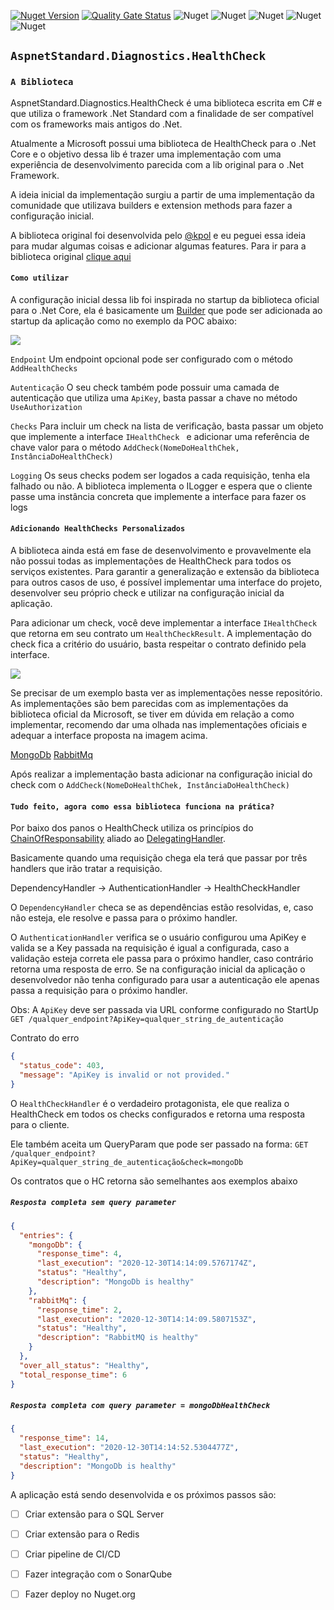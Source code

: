 

[![Nuget Version](https://img.shields.io/nuget/v/AspNetStandard.Diagnostics.HealthChecks?style=plastic)](https://www.nuget.org/packages/AspNetStandard.Diagnostics.HealthChecks/)
[![Quality Gate Status](https://sonarcloud.io/api/project_badges/measure?project=AndrePostiga_AspNetStandard.Diagnostics.HealthChecks&metric=alert_status)](https://sonarcloud.io/dashboard?id=AndrePostiga_AspNetStandard.Diagnostics.HealthChecks)
![Nuget](https://img.shields.io/nuget/dt/AspNetStandard.Diagnostics.HealthChecks?label=HealthChecks%20downloads)
![Nuget](https://img.shields.io/nuget/dt/AspNetStandard.Diagnostics.HealthChecks.MongoDb?label=HealthChecks.MongoDb%20downloads)
![Nuget](https://img.shields.io/nuget/dt/AspNetStandard.Diagnostics.HealthChecks.RabbitMq?label=HealthChecks.RabbitMq%20downloads)
![Nuget](https://img.shields.io/nuget/dt/AspNetStandard.Diagnostics.HealthChecks.Redis?label=HealthChecks.Redis%20downloads)
![Nuget](https://img.shields.io/nuget/dt/AspNetStandard.Diagnostics.HealthChecks.SqlServer?label=HealthChecks.SqlServer%20downloads)



`AspnetStandard.Diagnostics.HealthCheck`
------------------------------

### `A Biblioteca`
AspnetStandard.Diagnostics.HealthCheck é uma biblioteca escrita em C# e que utiliza o framework .Net Standard com a finalidade de ser compatível com os frameworks mais antigos do .Net. 

Atualmente a Microsoft possui uma biblioteca de HealthCheck para o .Net Core e o objetivo dessa lib é trazer uma implementação com uma experiência de desenvolvimento parecida com a lib original para o .Net Framework.

 A ideia inicial da implementação surgiu a partir de uma implementação da comunidade que utilizava builders e extension methods para fazer a configuração inicial.

A biblioteca original foi desenvolvida pelo [@kpol](https://github.com/kpol) e eu peguei essa ideia para mudar algumas coisas e adicionar algumas features. Para ir para a biblioteca original [clique aqui](https://github.com/kpol/WebApi.HealthChecks)

#### `Como utilizar`
A configuração inicial dessa lib foi inspirada no startup da biblioteca oficial para o .Net Core, ela é basicamente um [Builder](https://refactoring.guru/pt-br/design-patterns/creational-patterns) que pode ser adicionada ao startup da aplicação como no exemplo da POC abaixo:

<img src="https://i.imgur.com/yOD2cIb.png">

`Endpoint`
Um endpoint opcional pode ser configurado com o método `AddHealthChecks`

`Autenticação`
O seu check também pode possuir uma camada de autenticação que utiliza uma `ApiKey`, basta passar a chave no método `UseAuthorization`

`Checks`
Para incluir um check na lista de verificação, basta passar um objeto que implemente a interface `IHealthCheck ` e adicionar uma referência de chave valor para o método `AddCheck(NomeDoHealthChek, InstânciaDoHealthCheck)`

`Logging`
Os seus checks podem ser logados a cada requisição, tenha ela falhado ou não. A biblioteca implementa o ILogger e espera que o cliente passe uma instância concreta que implemente a interface para fazer os logs

#### `Adicionando HealthChecks Personalizados`
A biblioteca ainda está em fase de desenvolvimento e provavelmente ela não possui todas as implementações de HealthCheck para todos os serviços existentes. Para garantir a generalização e extensão da biblioteca para outros casos de uso, é possível implementar uma interface do projeto, desenvolver seu próprio check e utilizar na configuração inicial da aplicação.

Para adicionar um check, você deve implementar a interface `IHealthCheck ` que retorna em seu contrato um `HealthCheckResult`. A implementação do check fica a critério do usuário, basta respeitar o contrato definido pela interface.

<img src="https://i.imgur.com/M94qCGC.png">

Se precisar de um exemplo basta ver as implementações nesse repositório. As implementações são bem parecidas com as implementações da biblioteca oficial da Microsoft, se tiver em dúvida em relação a como implementar, recomendo dar uma olhada nas implementações oficiais e adequar a interface proposta na imagem acima.

[MongoDb](https://github.com/AndrePostiga/AspNetStandard.Diagnostics.HealthChecks/tree/master/src/AspNetStandard.Diagnostics.HealthChecks.MongoDb)
[RabbitMq](https://github.com/AndrePostiga/AspNetStandard.Diagnostics.HealthChecks/tree/master/src/AspNetStandard.Diagnostics.HealthChecks.RabbitMq)

Após realizar a implementação basta adicionar na configuração inicial do check com o `AddCheck(NomeDoHealthChek, InstânciaDoHealthCheck)`

#### `Tudo feito, agora como essa biblioteca funciona na prática?`
Por baixo dos panos o HealthCheck utiliza os princípios do [ChainOfResponsability](https://refactoring.guru/pt-br/design-patterns/chain-of-responsibility) aliado ao [DelegatingHandler](https://docs.microsoft.com/pt-br/dotnet/api/system.net.http.delegatinghandler?view=net-5.0).

Basicamente quando uma requisição chega ela terá que passar por três handlers que irão tratar a requisição.

DependencyHandler → AuthenticationHandler → HealthCheckHandler

O `DependencyHandler` checa se as dependências estão resolvidas, e, caso não esteja, ele resolve e passa para o próximo handler.

O `AuthenticationHandler` verifica se o usuário configurou uma ApiKey e valida se a Key passada na requisição é igual a configurada, caso a validação esteja correta ele passa para o próximo handler, caso contrário retorna uma resposta de erro. Se na configuração inicial da aplicação o desenvolvedor não tenha configurado para usar a autenticação ele apenas passa a requisição para o próximo handler.

Obs: A `ApiKey` deve ser passada via URL conforme configurado no StartUp 
`GET /qualquer_endpoint?ApiKey=qualquer_string_de_autenticação`

Contrato do erro
```json
{
  "status_code": 403,
  "message": "ApiKey is invalid or not provided."
}
```
O `HealthCheckHandler` é o verdadeiro protagonista, ele que realiza o HealthCheck em todos os checks configurados e retorna uma resposta para o cliente. 

Ele também aceita um QueryParam que pode ser passado na forma:
`GET /qualquer_endpoint?ApiKey=qualquer_string_de_autenticação&check=mongoDb`

Os contratos que o HC retorna são semelhantes aos exemplos abaixo

##### `Resposta completa sem query parameter`
```json
{
  "entries": {
    "mongoDb": {
      "response_time": 4,
      "last_execution": "2020-12-30T14:14:09.5767174Z",
      "status": "Healthy",
      "description": "MongoDb is healthy"
    },
    "rabbitMq": {
      "response_time": 2,
      "last_execution": "2020-12-30T14:14:09.5807153Z",
      "status": "Healthy",
      "description": "RabbitMQ is healthy"
    }
  },
  "over_all_status": "Healthy",
  "total_response_time": 6
}
```

##### `Resposta completa com query parameter = mongoDbHealthCheck`
```json
{
  "response_time": 14,
  "last_execution": "2020-12-30T14:14:52.5304477Z",
  "status": "Healthy",
  "description": "MongoDb is healthy"
}
```

A aplicação está sendo desenvolvida e os próximos passos são:
 - [ ] Criar extensão para o SQL Server
 - [ ] Criar extensão para o Redis
 - [ ] Criar pipeline de CI/CD
 - [ ] Fazer integração com o SonarQube
 - [ ] Fazer deploy no Nuget.org

